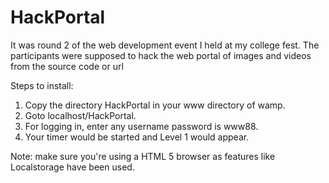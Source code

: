 HackPortal
==========

It was round 2 of the web development event I held at my college fest. The participants were supposed to hack the web portal of images and videos from the source code or url

Steps to install:
1) Copy the directory HackPortal in your www directory of wamp. 
2) Goto localhost/HackPortal.
3) For logging in, enter any username password is www88.
4) Your timer would be started and Level 1 would appear.

Note: make sure you're using a HTML 5 browser as features like Localstorage have been used.


